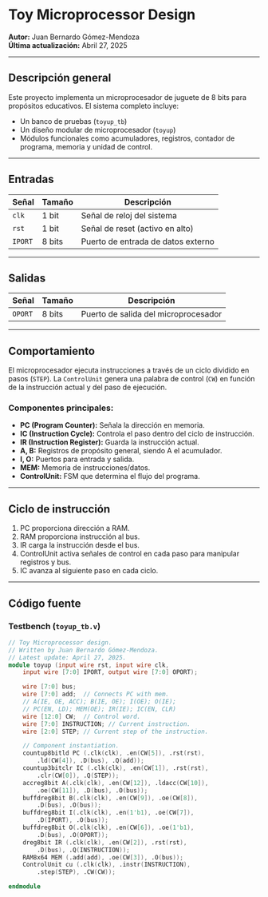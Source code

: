 # Toy Microprocessor Design

**Autor:** Juan Bernardo Gómez-Mendoza  
**Última actualización:** Abril 27, 2025

---

## Descripción general

Este proyecto implementa un microprocesador de juguete de 8 bits para propósitos educativos. El sistema completo incluye:
- Un banco de pruebas (`toyup_tb`)
- Un diseño modular de microprocesador (`toyup`)
- Módulos funcionales como acumuladores, registros, contador de programa, memoria y unidad de control.

---

## Entradas

| Señal     | Tamaño | Descripción                           |
|----------|--------|---------------------------------------|
| `clk`    | 1 bit  | Señal de reloj del sistema            |
| `rst`    | 1 bit  | Señal de reset (activo en alto)       |
| `IPORT`  | 8 bits | Puerto de entrada de datos externo    |

---

## Salidas

| Señal     | Tamaño | Descripción                           |
|----------|--------|---------------------------------------|
| `OPORT`  | 8 bits | Puerto de salida del microprocesador  |

---

## Comportamiento

El microprocesador ejecuta instrucciones a través de un ciclo dividido en pasos (`STEP`). La `ControlUnit` genera una palabra de control (`CW`) en función de la instrucción actual y del paso de ejecución.

### Componentes principales:
- **PC (Program Counter):** Señala la dirección en memoria.
- **IC (Instruction Cycle):** Controla el paso dentro del ciclo de instrucción.
- **IR (Instruction Register):** Guarda la instrucción actual.
- **A, B:** Registros de propósito general, siendo A el acumulador.
- **I, O:** Puertos para entrada y salida.
- **MEM:** Memoria de instrucciones/datos.
- **ControlUnit:** FSM que determina el flujo del programa.

---

## Ciclo de instrucción

1. PC proporciona dirección a RAM.
2. RAM proporciona instrucción al bus.
3. IR carga la instrucción desde el bus.
4. ControlUnit activa señales de control en cada paso para manipular registros y bus.
5. IC avanza al siguiente paso en cada ciclo.

---

## Código fuente

### Testbench (`toyup_tb.v`)
```verilog
// Toy Microprocessor design.
// Written by Juan Bernardo Gómez-Mendoza.
// Latest update: April 27, 2025.
module toyup (input wire rst, input wire clk, 
    input wire [7:0] IPORT, output wire [7:0] OPORT);

    wire [7:0] bus;
    wire [7:0] add;  // Connects PC with mem.
    // A(IE, OE, ACC); B(IE, OE); I(OE); O(IE); 
    // PC(EN, LD); MEM(OE); IR(IE); IC(EN, CLR)
    wire [12:0] CW;  // Control word.
    wire [7:0] INSTRUCTION; // Current instruction.
    wire [2:0] STEP; // Current step of the instruction.

    // Component instantiation.
    countup8bitld PC (.clk(clk), .en(CW[5]), .rst(rst), 
        .ld(CW[4]), .D(bus), .Q(add));
    countup3bitclr IC (.clk(clk), .en(CW[1]), .rst(rst),
        .clr(CW[0]), .Q(STEP));
    accreg8bit A(.clk(clk), .en(CW[12]), .ldacc(CW[10]), 
        .oe(CW[11]), .D(bus), .O(bus));
    buffdreg8bit B(.clk(clk), .en(CW[9]), .oe(CW[8]), 
        .D(bus), .O(bus));
    buffdreg8bit I(.clk(clk), .en(1'b1), .oe(CW[7]), 
        .D(IPORT), .O(bus));
    buffdreg8bit O(.clk(clk), .en(CW[6]), .oe(1'b1), 
        .D(bus), .O(OPORT));
    dreg8bit IR (.clk(clk), .en(CW[2]), .rst(rst), 
        .D(bus), .Q(INSTRUCTION));    
    RAM8x64 MEM (.add(add), .oe(CW[3]), .O(bus));
    ControlUnit cu (.clk(clk), .instr(INSTRUCTION), 
        .step(STEP), .CW(CW));    

endmodule

